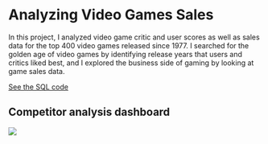 # Analyzing Video Games Sales

In this project, I analyzed video game critic and user scores as well as sales data for the top 400 video games released since 1977. I searched for the golden age of video games by identifying release years that users and critics liked best, and I explored the business side of gaming by looking at game sales data.

[See the SQL code](https://github.com/DarkoMonzioCompagnoni/Analyzing-video-games-and-sellers/blob/main/TheGoldenAgeOfVideoGames.sql)

## Competitor analysis dashboard

![](https://github.com/DarkoMonzioCompagnoni/media/blob/main/Competitors%20Analysis%20-%20Video%20Games%20_%20Tableau%20Public.gif)
